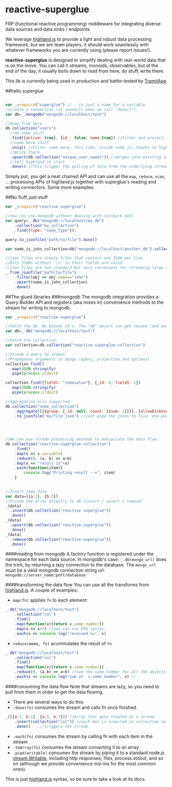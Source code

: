 # reactive-superglue
FRP (functional reactive programming) middleware for integrating diverse data sources and data sinks / endpoints. 

We leverage [highland.js](http://highlandjs.org) to provide a light and robust data processing framework, but we are team players, it should work seamlessly with whatever frameworks you are currently using (please report issues!).

**reactive-superglue** is designed to simplify dealing with real-world data that  is on the move. You can call it streams, monoids, observables, but at the end of the day, it usually boils down to read from here, do stuff, write there.

This lib is currently being used in production and battle-tested by [TramitApp](https://www.tramitapp.com)

##hello superglue

```javascript

var _=require("superglue") // _ is just a name for a variable
//create a connection (it connects when we call "done()"). 
var db=_.mongodb("mongodb://localhost/test")

//Read from here
db.collection("users") 
  //do some stuff 
  .find({active: true}, {id_: false, name:true}) //Filter and project, delegated to mongodb
  //some more stuff
  .uniq() //Filter some more, this time, inside node.js, thanks to highland.js
  //Write there
  .upsert(db.collection("unique_user_names")) //merges into existing values.
  //tell highland to start 
  .done() //This trigger the pulling of data from the underlying stream sources
``` 

Simply put, you get a neat chained API and can use all the `map`, `reduce`, `scan`, ... processing APIs of highland.js together with superglue's reading and writing connectors. Some more examples:


##No fluff, just stuff

```javascript
var _=require("reactive-superglue")

//You can use mongodb without dealing with callback hell
var query=_.db("mongodb://localhost/my_db")
    .collection("my_collection")
    .find({type: "some_type"});

query.to_jsonfile("path/to/file").done()

var name_is_john_collection=db("mongodb://localhost/another_db").collection("name_is_john_collection")

//json files are simply files that contain one JSON-per-line. 
//Only JSONs without '\n' in their fields are valid. 
//json files are non-standard but very convenient for streaming large collections of objects. 
_.from_jsonfile("path/to/file")
    .filter(obj => obj.name=="John")
    .upsert(name_is_john_collection)
    .done()

```
 
##The glued libraries
###mongodb
The mongodb integration provides a Query Builder API and registers (aka mixes in) convenience methods
to the stream for writing to mongodb. 

````javascript
var _=require("reactive-superglue")

//Fetch the db. No bloody cb's. The "db" object can get reused (and possibly should)
var db=_.db("mongodb://localhost/test")

//Fetch the collection:
var collection=db.collection("reactive-superglue-collection")

//Stream a query to stdout. 
//Propagates arguments to mongo (query, projection and options) 
collection.find()
  .map(JSON.stringify)
  .pipe(process.stdout)

collection.find({field1: "somevalue"}, {_id: 0, field1: 1})
  .map(JSON.stringify)
  .pipe(process.stdout)

//Aggregation also supported. 
db.collection("some_collection")
    .aggregate([{$group: {_id: null, count: {$sum: 1}}}], {allowDiskUse: true})
    .to_jsonfile("my/file.json") //just pipe the jsons to file, one-per-line.
    
    


//We can use stream processing methods to manipulate the data flow: 
db.collection("reactive-superglue-collection")
    .find()
    .map(x => x.variable)
    .reduce(0, (a, b) => a+b)
    .map(x => "result is"+x)
    .each(function(item){
        console.log("Printing result -->", item)
    }
    

//Insert some data
var data=[{a:1}, {b:2}]
//Stream the array directly to db (insert / upsert / remove)
_(data)
  .insert(db.collection("reactive-superglue"))
  .done()
_(data)
  .upsert(db.collection("reactive-superglue"))
  .done()
_(data)
  .remove(db.collection("reactive-superglue"))
  .done()    

````

####reading from mongodb
A factory function is registered under the `_` namespace for each data source. In mongodb's case: `_.db(mongo_url)` does the trick, by returning a lazy connection to the database. The `mongo_url` must be a valid mongodb connection string url:  `mongodb://server_name:port/database`

####transforming the data flow
You can use all the transforms from [highland.js](http://highlandjs.org/#Transforms). A couple of examples:

* `map(fn)` applies `fn` to each element:

````javascript
_.db("mongodb://localhost/test")
    .collection("col")
    .find()
    .map(function(x){return x.some_number}) 
    .map(x => x+2) //you can use ES6 syntax
    .each(x => console.log("received x=", x)
````
* `reduce(memo, fn)` acummulates the result of `fn` 

````javascript
_.db("mongodb://localhost/test")
    .collection("col")
    .find()
    .map(function(x){return x.some_number}) 
    .reduce(0, (a,b) => a+b) //sum the some_number for all the objects
    .each(x => console.log("sum of  x.some_number", x) //
````



####consuming the data flow
Note that streams are lazy, so you need to pull from them in order to get the data flowing. 

* There are several ways to do this: 
* `.done(fn)` consumes the stream and calls fn once finished. 

````javascript
_([{a:1, b:2}, {a:5, b:7}]) //Array that gets treated as a stream
    .insert(collection("col")) //each doc is inserted in collection col
    .done()    //triggers the stream
````

* `.each(fn)` consumes the stream by calling fn with each item in the stream
* `.toArray(fn)` consumes the stream converting it to an array
* `.pipe(writable)` consumes the stream by piping it to a standard node.js [stream.Writable](https://nodejs.org/api/stream.html#stream_class_stream_writable), including http responses, files, process.stdout, and so on (although we provide convenience mix-ins
for the most common ones). 

This is just  [highland.js](http://highlandjs.org/) syntax, so be sure to take a look at its docs. 
  

